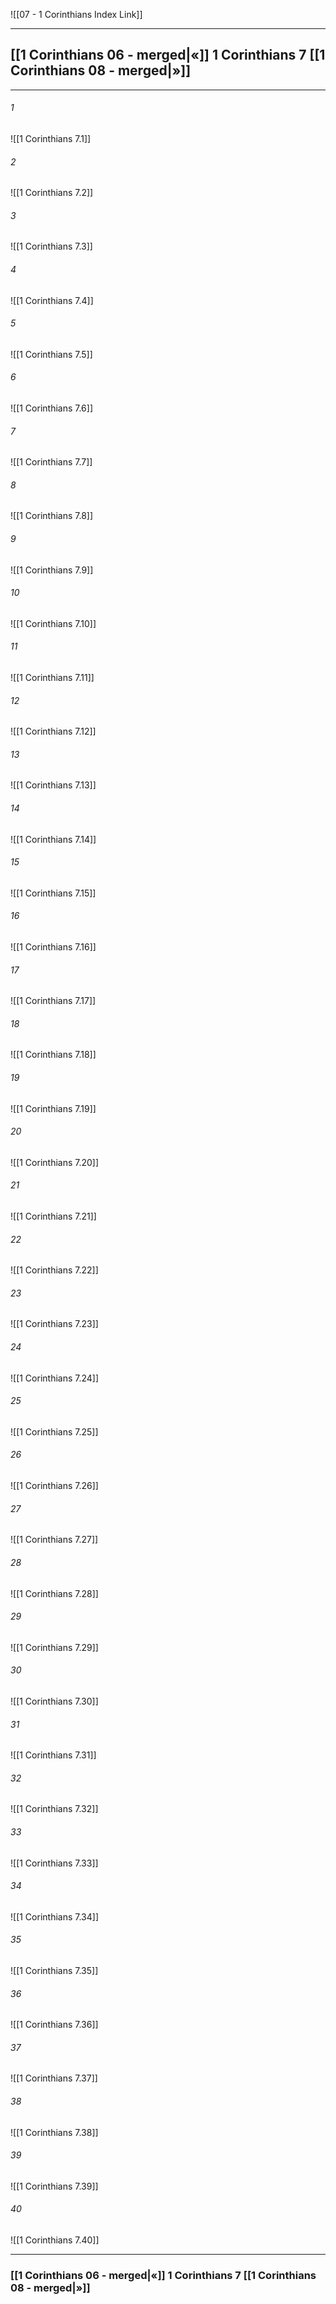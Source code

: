 ![[07 - 1 Corinthians Index Link]]

---
##  [[1 Corinthians 06 - merged|«]] 1 Corinthians 7 [[1 Corinthians 08 - merged|»]]

---

###### 1
![[1 Corinthians 7.1]] 

###### 2
![[1 Corinthians 7.2]] 

###### 3
![[1 Corinthians 7.3]] 

###### 4
![[1 Corinthians 7.4]]

###### 5 
![[1 Corinthians 7.5]] 

###### 6
![[1 Corinthians 7.6]] 

###### 7
![[1 Corinthians 7.7]] 

###### 8
![[1 Corinthians 7.8]] 

###### 9
![[1 Corinthians 7.9]] 

###### 10
![[1 Corinthians 7.10]] 

###### 11
![[1 Corinthians 7.11]] 

###### 12
![[1 Corinthians 7.12]]

###### 13
![[1 Corinthians 7.13]] 

###### 14
![[1 Corinthians 7.14]] 

###### 15
![[1 Corinthians 7.15]]

###### 16
![[1 Corinthians 7.16]] 

###### 17
![[1 Corinthians 7.17]]

###### 18
![[1 Corinthians 7.18]] 

###### 19
![[1 Corinthians 7.19]] 

###### 20
![[1 Corinthians 7.20]]

###### 21
![[1 Corinthians 7.21]] 

###### 22
![[1 Corinthians 7.22]] 

###### 23
![[1 Corinthians 7.23]]

###### 24
![[1 Corinthians 7.24]] 

###### 25
![[1 Corinthians 7.25]]

###### 26
![[1 Corinthians 7.26]] 

###### 27
![[1 Corinthians 7.27]] 

###### 28
![[1 Corinthians 7.28]]

###### 29
![[1 Corinthians 7.29]] 

###### 30
![[1 Corinthians 7.30]] 

###### 31
![[1 Corinthians 7.31]] 

###### 32
![[1 Corinthians 7.32]] 

###### 33
![[1 Corinthians 7.33]]

###### 34
![[1 Corinthians 7.34]] 

###### 35
![[1 Corinthians 7.35]]

###### 36
![[1 Corinthians 7.36]] 

###### 37
![[1 Corinthians 7.37]] 

###### 38
![[1 Corinthians 7.38]]

###### 39
![[1 Corinthians 7.39]] 

###### 40
![[1 Corinthians 7.40]] 


---
###  [[1 Corinthians 06 - merged|«]] 1 Corinthians 7 [[1 Corinthians 08 - merged|»]]